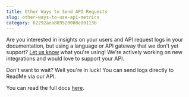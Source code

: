 ```yaml
---
title: Other Ways to Send API Requests
slug: other-ways-to-use-api-metrics
category: 62292aea889520008ed0113b
---
```


Are you interested in insights on your users and API request logs in your documentation, but using a language or API gateway that we don't yet support? [Let us know](https://docs.readme.com/docs/contact-support) what you're using! We're actively working on new integrations and would love to support your API.

Don't want to wait? Well you're in luck! You can send logs directly to ReadMe via our API.

You can read the full docs [here](https://docs.readme.com/reference/post_request).
